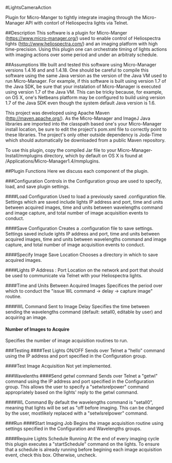 #LightsCameraAction


Plugin for Micro-Manger to tightly integrate imaging through the Micro-Manager API with contorl of Heliospectra lights via Telnet.

##Description
This software is a plugin for Micro-Manger (https://www.micro-manager.org/) used to enable control of Heliospectra lights (http://www.heliospectra.com/) and an imaging platform with high time-precision. Using this plugin one can orchestrate timing of lights actions with imaging actions over some period and under an arbitraty schedule.

##Assumptions
We built and tested this software using Micro-Manager versions 1.4.16 and and 1.4.18. One should be careful to compile this software using the same Java version as the version of the Java VM used to run Micro-Manager. For example, if this software is built using version 1.7 of the Java SDK, be sure that your instalation of Micro-Manager is executed using version 1.7 of the Java VM. This can be tricky because, for example, on OS X, one's Netbeans platform may be configured to build using version 1.7 of the Java SDK even though the system default Java version is 1.6.

This project was developed using Apache Maven (http://maven.apache.org/). As the Micro-Manager and ImageJ Java libraries are imported into the classpath based one's your Micro-Manager install location, be sure to edit the project's pom.xml file to correctly point to these libraries. The project's only other outside dependency is Joda-Time which should automatically be downloaded from a public Maven repository.

To use this plugin, copy the compiled Jar file to your Micro-Manager-Install/mmplugins directory, which by default on OS X is found at /Applications/Micro-Manager1.4/mmplugins.

##Plugin Functions
Here we discuss each component of the plugin.

###Configuration
Controls in the Configuration group are used to specify, load, and save plugin settings.

####Load Configuration
Used to load a previously saved .configuration file. Settings which are saved include lights IP address and port, time and units between acquired images, time and units between wavelengths command and image capture, and total number of image acquisition events to conduct.

####Save Configuration
Creates a .configuration file to save settings. Settings saved include ights IP address and port, time and units between acquired images, time and units between wavelengths command and image capture, and total number of image acquisition events to conduct.

####Specify Image Save Location
Chooses a directory in which to save acquired images.

####Lights IP Address : Port
Location on the network and port that should be used to communicate via Telnet with your Heliospectra lights.

####Time and Units Between Acquired Images
Specifices the period over which to conduct the "issue WL command -> delay -> capture image" routine.

####WL Command Sent to Image Delay
Specifies the time between sending the wavelengths command (default: setall0, editable by user) and acquiring an image.

#### Number of Images to Acquire
Specifies the number of image acquisition routines to run.

###Testing
####Test Lights ON/OFF
Sends over Telnet a "hello" command using the IP address and port specified in the Configuration group.

####Test Image Acquisition
Not yet implemented.

###Wavelenths
####Send getwl command
Sends over Telnet a "getwl" command using the IP address and port specified in the Configuration group. This allows the user to specify a "setwlsrelpower" command appropriately based on the lights' reply to the getwl command.

####WL Command
By default the wavelengths command is "setall0", meaning that lights will be set as "off before imaging. This can be changed by the user, mostlikely replaced with a "setwlsrelpower" command.

###Run
####Start Imaging Job
Begins the image acquisition routine using settings specified in the Configuration and Wavelengths groups.

####Require Lights Schedule Running
At the end of every imaging cycle this plugin executes a "startSchedule" command on the lights. To ensure that a schedule is already running before begining each image acquisition event, check this box. Otherwise, uncheck.
